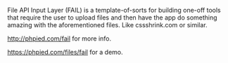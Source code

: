 File API Input Layer (FAIL) is a template-of-sorts for building one-off tools that require the user to upload files and then have the app do something amazing with the aforementioned files. Like cssshrink.com or similar.

http://phpied.com/fail for more info.

https://phpied.com/files/fail for a demo.